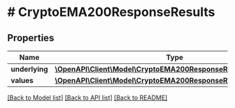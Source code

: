 # # CryptoEMA200ResponseResults

## Properties

Name | Type | Description | Notes
------------ | ------------- | ------------- | -------------
**underlying** | [**\OpenAPI\Client\Model\CryptoEMA200ResponseResultsUnderlying**](CryptoEMA200ResponseResultsUnderlying.md) |  | [optional]
**values** | [**\OpenAPI\Client\Model\CryptoEMA200ResponseResultsValuesInner[]**](CryptoEMA200ResponseResultsValuesInner.md) |  | [optional]

[[Back to Model list]](../../README.md#models) [[Back to API list]](../../README.md#endpoints) [[Back to README]](../../README.md)

